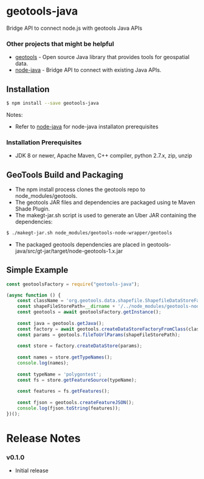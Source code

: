 # geotools-java

Bridge API to connect node.js with geotools Java APIs

### Other projects that might be helpful

* [geotools](https://github.com/geotools/geotools) - Open source Java library that provides tools for geospatial data.
* [node-java](https://github.com/joeferner/node-java) - Bridge API to connect with existing Java APIs.

## Installation

```bash
$ npm install --save geotools-java
```

Notes:

* Refer to [node-java](https://github.com/joeferner/node-java) for node-java installaton prerequisites

### Installation Prerequisites

* JDK 8 or newer, Apache Maven, C++ compiler, python 2.7.x, zip, unzip

## GeoTools Build and Packaging

* The npm install process clones the geotools repo to node_modules/geotools.
* The geotools JAR files and dependencies are packaged using te Maven Shade Plugin.
* The makegt-jar.sh script is used to generate an Uber JAR containing the dependencies:
```bash
$ ./makegt-jar.sh node_modules/geotools-node-wrapper/geotools
```
* The packaged geotools dependencies are placed in geotools-java/src/gt-jar/target/node-geotools-1.x.jar

## Simple Example
```javascript
const geotoolsFactory = require("geotools-java");

(async function () {
    const className = 'org.geotools.data.shapefile.ShapefileDataStoreFactory';
    const shapeFileStorePath=__dirname + '/../node_modules/geotools-node-wrapper/geotools/modules/library/sample-data/src/main/resources/org/geotools/test-data/shapes';
    const geotools = await geotoolsFactory.getInstance();
    
    const java = geotools.getJava();
    const factory = await geotools.createDataStoreFactoryFromClass(className);
    const params = geotools.fileToUrlParams(shapeFileStorePath);
    
    const store = factory.createDataStore(params);
    
    const names = store.getTypeNames();
    console.log(names);
    
    const typeName = 'polygontest';
    const fs = store.getFeatureSource(typeName);
    
    const features = fs.getFeatures();
            
    const fjson = geotools.createFeatureJSON();
    console.log(fjson.toString(features));
})();

```

# Release Notes

### v0.1.0

* Initial release
